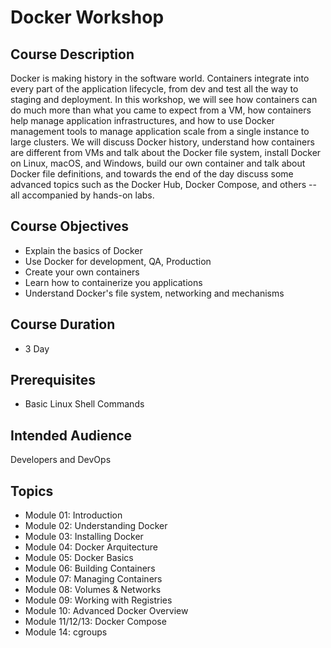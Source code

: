 # Docker Workshop

## Course Description

Docker is making history in the software world. Containers integrate into every part of the application lifecycle, from dev and test all the way to staging and deployment. In this workshop, we will see how containers can do much more than what you came to expect from a VM, how containers help manage application infrastructures, and how to use Docker management tools to manage application scale from a single instance to large clusters. We will discuss Docker history, understand how containers are different from VMs and talk about the Docker file system, install Docker on Linux, macOS, and Windows, build our own container and talk about Docker file definitions, and towards the end of the day discuss some advanced topics such as the Docker Hub, Docker Compose, and others -- all accompanied by hands-on labs.

## Course Objectives

 - Explain the basics of Docker
 - Use Docker for development, QA, Production
 - Create your own containers
 - Learn how to containerize you applications
 - Understand Docker's file system, networking and mechanisms

## Course Duration

 - 3 Day

## Prerequisites
 - Basic Linux Shell Commands
 
## Intended Audience

Developers and DevOps

## Topics

 - Module 01:  Introduction
 - Module 02:  Understanding Docker
 - Module 03:  Installing Docker
 - Module 04:  Docker Arquitecture
 - Module 05:  Docker Basics
 - Module 06:  Building Containers
 - Module 07:  Managing Containers
 - Module 08:  Volumes & Networks
 - Module 09:  Working with Registries
 - Module 10:  Advanced Docker Overview
 - Module 11/12/13:  Docker Compose
 - Module 14:  cgroups
 
